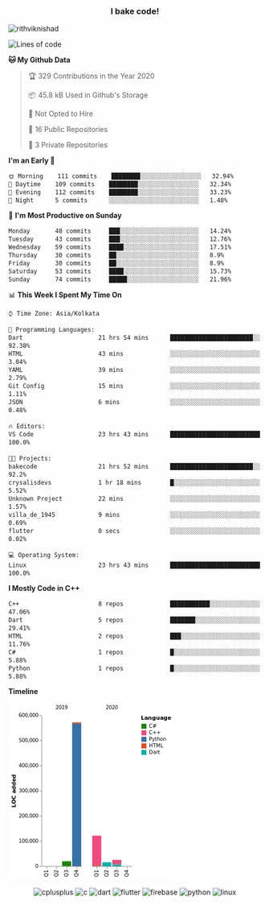 <h3 align="center">I bake code!</h3>

<p align="left"> <img src="https://komarev.com/ghpvc/?username=rithviknishad" alt="rithviknishad" /> </p>

<!--START_SECTION:waka-->
![Lines of code](https://img.shields.io/badge/From%20Hello%20World%20I%27ve%20Written-23.2%20million%20lines%20of%20code-blue)

**🐱 My Github Data** 

> 🏆 329 Contributions in the Year 2020
 > 
> 📦 45.8 kB Used in Github's Storage 
 > 
> 🚫 Not Opted to Hire
 > 
> 📜 16 Public Repositories
 > 
> 🔑 3 Private Repositories 

**I'm an Early 🐤** 

```text
🌞 Morning    111 commits    ████████░░░░░░░░░░░░░░░░░   32.94% 
🌆 Daytime    109 commits    ████████░░░░░░░░░░░░░░░░░   32.34% 
🌃 Evening    112 commits    ████████░░░░░░░░░░░░░░░░░   33.23% 
🌙 Night      5 commits      ░░░░░░░░░░░░░░░░░░░░░░░░░   1.48%

```
📅 **I'm Most Productive on Sunday** 

```text
Monday       48 commits     ███░░░░░░░░░░░░░░░░░░░░░░   14.24% 
Tuesday      43 commits     ███░░░░░░░░░░░░░░░░░░░░░░   12.76% 
Wednesday    59 commits     ████░░░░░░░░░░░░░░░░░░░░░   17.51% 
Thursday     30 commits     ██░░░░░░░░░░░░░░░░░░░░░░░   8.9% 
Friday       30 commits     ██░░░░░░░░░░░░░░░░░░░░░░░   8.9% 
Saturday     53 commits     ████░░░░░░░░░░░░░░░░░░░░░   15.73% 
Sunday       74 commits     █████░░░░░░░░░░░░░░░░░░░░   21.96%

```


📊 **This Week I Spent My Time On** 

```text
⌚︎ Time Zone: Asia/Kolkata

💬 Programming Languages: 
Dart                     21 hrs 54 mins      ███████████████████████░░   92.38% 
HTML                     43 mins             ░░░░░░░░░░░░░░░░░░░░░░░░░   3.04% 
YAML                     39 mins             ░░░░░░░░░░░░░░░░░░░░░░░░░   2.79% 
Git Config               15 mins             ░░░░░░░░░░░░░░░░░░░░░░░░░   1.11% 
JSON                     6 mins              ░░░░░░░░░░░░░░░░░░░░░░░░░   0.48%

🔥 Editors: 
VS Code                  23 hrs 43 mins      █████████████████████████   100.0%

🐱‍💻 Projects: 
bakecode                 21 hrs 52 mins      ███████████████████████░░   92.2% 
crysalisdevs             1 hr 18 mins        █░░░░░░░░░░░░░░░░░░░░░░░░   5.52% 
Unknown Project          22 mins             ░░░░░░░░░░░░░░░░░░░░░░░░░   1.57% 
villa_de_1945            9 mins              ░░░░░░░░░░░░░░░░░░░░░░░░░   0.69% 
flutter                  0 secs              ░░░░░░░░░░░░░░░░░░░░░░░░░   0.02%

💻 Operating System: 
Linux                    23 hrs 43 mins      █████████████████████████   100.0%

```

**I Mostly Code in C++** 

```text
C++                      8 repos             ███████████░░░░░░░░░░░░░░   47.06% 
Dart                     5 repos             ███████░░░░░░░░░░░░░░░░░░   29.41% 
HTML                     2 repos             ███░░░░░░░░░░░░░░░░░░░░░░   11.76% 
C#                       1 repos             █░░░░░░░░░░░░░░░░░░░░░░░░   5.88% 
Python                   1 repos             █░░░░░░░░░░░░░░░░░░░░░░░░   5.88%

```


**Timeline**

![Chart not found](https://github.com/rithviknishad/rithviknishad/blob/master/charts/bar_graph.png) 


<!--END_SECTION:waka-->

<p align="center">
  <img src="https://devicons.github.io/devicon/devicon.git/icons/cplusplus/cplusplus-original.svg" alt="cplusplus" width="30" height="30"/>
  <img src="https://devicons.github.io/devicon/devicon.git/icons/c/c-original.svg" alt="c" width="30" height="30"/>
  <img src="https://www.vectorlogo.zone/logos/dartlang/dartlang-icon.svg" alt="dart" width="30" height="30"/>
  <img src="https://www.vectorlogo.zone/logos/flutterio/flutterio-icon.svg" alt="flutter" width="30" height="30"/> 
  <img src="https://www.vectorlogo.zone/logos/firebase/firebase-icon.svg" alt="firebase" width="30" height="30"/> 
  <img src="https://devicons.github.io/devicon/devicon.git/icons/python/python-original.svg" alt="python" width="30" height="30"/> 
  <img src="https://devicons.github.io/devicon/devicon.git/icons/linux/linux-original.svg" alt="linux" width="30" height="30"/> 
</p>
